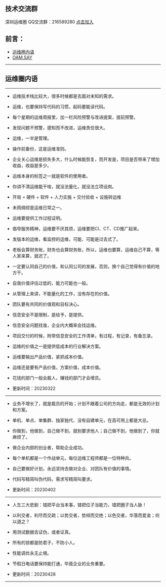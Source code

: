 
## 技术交流群
深圳运维圈 QQ交流群：216589280 [点击加入](https://jq.qq.com/?_wv=1027&k=tdDtDoUp)

## 前言：
- [运维圈内语](https://github.com/oamlab/oamlab/blob/main/OAMLab/161_%E8%BF%90%E7%BB%B4%E8%A7%82%E7%82%B9/311_%E8%BF%90%E7%BB%B4.%E5%9C%88%E5%86%85%E8%AF%AD.md)
- [OAM.SAY](https://github.com/oamlab/oamlab/blob/main/OAMLab/161_%E8%BF%90%E7%BB%B4%E8%A7%82%E7%82%B9/312_OAM_SAY.md)

---

## 运维圈内语

---

- 运维技术栈比较大，很多时候都是去面对未知的需求。


- 运维，也要保持写代码的习惯，起码要能读代码。


- 每个星期的运维周报里，加一栏风险预警与改进提案，提前预警。


- 发现问题不预警，感知而不改进，运维责任很大。


- 运维，一半是管理。


- 操作前备份，这是运维准则。


- 企业关心运维是损失多大，什么时候能恢复，而开发是，项目是否带来了增加收益，收益是多少。


- 运维本身的标签之一就是软件的使用者。


- 你讲不清运维能干啥，就没法量化，就没法立项设岗。


- 开局 = 硬件 + 软件 + 人力实施 + 交付验收 + 设施转运维


- 未雨绸缪是运维日常之一。


- 运维要提供工作过程证明。


- 倡导服务精神，运维要不厌其烦，运维要把CI、CT、CD推广起来。


- 发版本的运维，看监控的运维，可能、可能是过去式了。


- 老板会算财务账，财务也会算财务账，所以，运维也要算，运维自己不算，等人家来算，就迟了。


- 一定要认同自己的价值，和认同公司的发展，否则，换个自己觉得有价值的地方干。


- 自我价值评估过低的，能力可能也一般。


- 从管理上来讲，不能量化的工作，没有存在的价值。


- 团队要有共同的价值观和目标决心。


- 信息安全不是限制，是给予，是提供。


- 信息安全问题找谁，企业内大概率会找运维。


- 项目交付的时候，附带信息安全的工作清单，有过程，有记录，有备忘录。


- 运维的价值之一是提供低成本的行业解决方案。


- 运维要输出产品价值，紧抓成本价值。


- 运维还是要有产品价值，方案价值，成本价值。


- 花钱的部门一般会裁人，赚钱的部门才会增员。


- 更新时间：20230322


---


- 业务不增长了，就是裁员的开始；计划不跟着公司的方向走，都是无效的计划和方案。


- 单机、单点、单集群、独家独代、没有自建单元，在高可用上都是大忌。


- 你做到，他做到，自己做不到，就别要求他人；自己做不到，他做到了，你就麻烦了。


- 做企业内部的创业者，帮助企业成功。


- 每个单机都是一个作战单元，每位运维工程师都是一位特种兵。


- 自己要做好计划，永远坚持去做对企业、对团队有价值的事情。


- 代码写精简叫伪代码，需求写精简叫要求。


- 更新时间：20230402


---


- 人生三大悲剧：错把平台当本事，错把位子当能力，错把圈子当人脉！


- 以利交者，利尽而交疏；以势交者，势倾而交绝；以色交者，华落而爱渝；何以道之？


- 用测试数据去证伪，或者证真。


- 所有的锁都是防君子，不防小人。


- 性能调优永无止境。


- 节假日电话要保持能打通，毕竟企业的业务重要。


- 更新时间：20230428


---
<br>